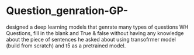 # Question_genration-GP-
designed a deep learning models that genrate many types  of questions WH Questions,  fill in the blank and  True &amp; false without having any knowledge about the piece of sentences he asked about using transofrmer model (build from scratch) and t5 as a pretrained model.
